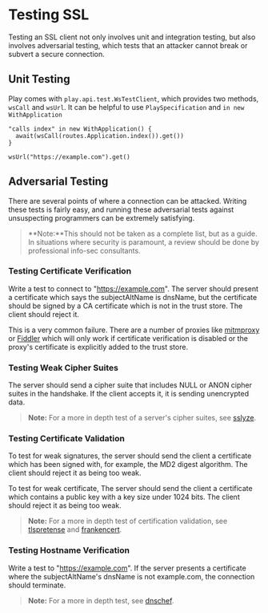 <!--- Copyright (C) 2009-2016 Typesafe Inc. <http://www.typesafe.com> -->
# Testing SSL

Testing an SSL client not only involves unit and integration testing, but also involves adversarial testing, which tests that an attacker cannot break or subvert a secure connection.

## Unit Testing

Play comes with `play.api.test.WsTestClient`, which provides two methods, `wsCall` and `wsUrl`.  It can be helpful to use `PlaySpecification` and `in new WithApplication` 

```
"calls index" in new WithApplication() {
  await(wsCall(routes.Application.index()).get())	
}
```

```
wsUrl("https://example.com").get()
```

## Adversarial Testing

There are several points of where a connection can be attacked.  Writing these tests is fairly easy, and running these adversarial tests against unsuspecting programmers can be extremely satisfying.  

> **Note:**This should not be taken as a complete list, but as a guide.  In situations where security is paramount, a review should be done by professional info-sec consultants.

### Testing Certificate Verification

Write a test to connect to "https://example.com".  The server should present a certificate which says the subjectAltName is dnsName, but the certificate should be signed by a CA certificate which is not in the trust store.  The client should reject it.

This is a very common failure.  There are a number of proxies like [mitmproxy](https://mitmproxy.org) or [Fiddler](http://www.telerik.com/fiddler) which will only work if certificate verification is disabled or the proxy's certificate is explicitly added to the trust store.

### Testing Weak Cipher Suites

The server should send a cipher suite that includes NULL or ANON cipher suites in the handshake.  If the client accepts it, it is sending unencrypted data.

> **Note:** For a more in depth test of a server's cipher suites, see [sslyze](https://github.com/iSECPartners/sslyze).

### Testing Certificate Validation

To test for weak signatures, the server should send the client a certificate which has been signed with, for example, the MD2 digest algorithm.  The client should reject it as being too weak.  

To test for weak certificate, The server should send the client a certificate which contains a public key with a key size under 1024 bits.  The client should reject it as being too weak.

> **Note:** For a more in depth test of certification validation, see [tlspretense](https://github.com/iSECPartners/tlspretense) and [frankencert](https://github.com/sumanj/frankencert).

### Testing Hostname Verification

Write a test to "https://example.com".  If the server presents a certificate where the subjectAltName's dnsName is not example.com, the connection should terminate.

> **Note:** For a more in depth test, see [dnschef](https://tersesystems.com/2014/03/31/testing-hostname-verification/).

